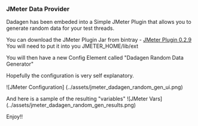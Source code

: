 ### JMeter Data Provider

Dadagen has been embeded into a Simple JMeter Plugin that allows you to generate random data for your test threads.

You can download the JMeter Plugin Jar from bintray - [JMeter Plugin 0.2.9](https://bintray.com/artifact/download/inosion/maven/org/inosion/dadagen/dadagen-jmeter/0.2.9/dadagen-jmeter-plugin-0.2.9.jar)
You will need to put it into you JMETER_HOME/lib/ext

You will then have a new Config Element called "Dadagen Random Data Generator"

Hopefully the configuration is very self explanatory.

![JMeter Configuration] (../assets/jmeter_dadagen_random_gen_ui.png)

And here is a sample of the resulting "variables"
![JMeter Vars] (../assets/jmeter_dadagen_random_gen_results.png)

Enjoy!!

